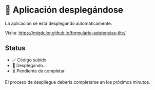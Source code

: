 # 🚀 Aplicación desplegándose

La aplicación se está desplegando automáticamente.

Visita: https://migdulor.github.io/formulario-asistencias-tltc/

## Status
- ✅ Código subido
- 🔄 Desplegando...
- ⏳ Pendiente de completar

El proceso de despliegue debería completarse en los próximos minutos.